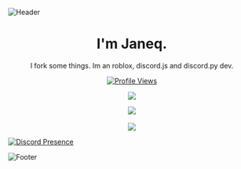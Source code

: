 ![Header](./header.png)

<h1 align="center">I'm Janeq.</h1>
<p align="center"> I fork some things. Im an roblox, discord.js and discord.py dev.</p>
<a href="https://github.com/Hellscap3d">
  <p align="center">
    <img src="https://komarev.com/ghpvc/?username=Hellscap3d" alt="Profile Views">
  </p>
</a>

<p align="center">
  <img src="https://github-readme-stats.vercel.app/api/?username=Hellscap3d&title_color=4F8CC9&text_color=9f9f9f&show_icons=true&bg_color=00000000&hide_border=true&icon_color=4F8CC9&hide_title=true&count_private=true" />
</p>

<p align="center">
  <img src="GET FROM https://discord.c99.nl" />
  <br />
  <br />
  <img src="https://github-profile-trophy.vercel.app/?username=Hellscap3d&theme=nord&margin-w=15&margin-h=1&column=6" />
</p>

[![Discord Presence](https://lanyard.cnrad.dev/api/596097531981725706)](https://discord.com/users/596097531981725706)

![Footer](./footer.png)
